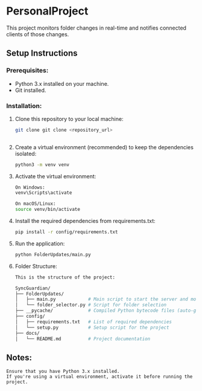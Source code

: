 # PersonalProject

This project monitors folder changes in real-time and notifies connected clients of those changes.

## Setup Instructions

### Prerequisites:
- Python 3.x installed on your machine.
- Git installed.

### Installation:
1. Clone this repository to your local machine:
   ```bash
   git clone git clone <repository_url>
 
2. Create a virtual environment (recommended) to keep the dependencies isolated:
    ```bash
    python3 -m venv venv

3. Activate the virtual environment:
    ```bash
    On Windows:
    venv\Scripts\activate

    On macOS/Linux:
    source venv/bin/activate

4. Install the required dependencies from requirements.txt:
    ```bash
    pip install -r config/requirements.txt

5. Run the application:
    ```bash
    python FolderUpdates/main.py

6. Folder Structure:
    ```bash
    This is the structure of the project:

    SyncGuardian/
    ├── FolderUpdates/
    │   ├── main.py            # Main script to start the server and monitor folder changes
    │   └── folder_selector.py # Script for folder selection
    ├── __pycache/             # Compiled Python bytecode files (auto-generated)
    ├── config/
    │   ├── requirements.txt   # List of required dependencies
    │   └── setup.py           # Setup script for the project
    ├── docs/
    │   └── README.md          # Project documentation
    

## Notes:

    Ensure that you have Python 3.x installed.
    If you're using a virtual environment, activate it before running the project.